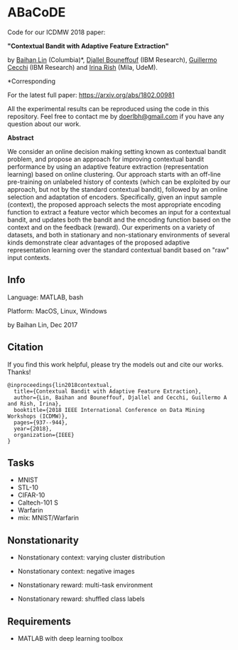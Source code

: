 # ABaCoDE



Code for our ICDMW 2018 paper: 

**"Contextual Bandit with Adaptive Feature Extraction"** 

by [Baihan Lin](http://www.columbia.edu/~bl2681/) (Columbia)*, [Djallel Bouneffouf](https://scholar.google.com/citations?user=i2a1LUMAAAAJ&hl=en) (IBM Research), [Guillermo Cecchi](https://researcher.watson.ibm.com/researcher/view.php?person=us-gcecchi) (IBM Research) and [Irina Rish](https://sites.google.com/site/irinarish/) (Mila, UdeM).

*Corresponding



For the latest full paper: https://arxiv.org/abs/1802.00981



All the experimental results can be reproduced using the code in this repository. Feel free to contact me by doerlbh@gmail.com if you have any question about our work.




**Abstract**

We consider an online decision making setting known as contextual bandit problem, and propose an approach for improving contextual bandit performance by using an adaptive feature extraction (representation learning) based on online clustering. Our approach starts with an off-line pre-training on unlabeled history of contexts (which can be exploited by our approach, but not by the standard contextual bandit), followed by an online selection and adaptation of encoders. Specifically, given an input sample (context), the proposed approach selects the most appropriate encoding function to extract a feature vector which becomes an input for a contextual bandit, and updates both the bandit and the encoding function based on the context and on the feedback (reward). Our experiments on a variety of datasets, and both in stationary and non-stationary environments of several kinds demonstrate clear advantages of the proposed adaptive representation learning over the standard contextual bandit based on "raw" input contexts.




## Info

Language: MATLAB, bash


Platform: MacOS, Linux, Windows

by Baihan Lin, Dec 2017




## Citation

If you find this work helpful, please try the models out and cite our works. Thanks!

    @inproceedings{lin2018contextual,
      title={Contextual Bandit with Adaptive Feature Extraction},
      author={Lin, Baihan and Bouneffouf, Djallel and Cecchi, Guillermo A and Rish, Irina},
      booktitle={2018 IEEE International Conference on Data Mining Workshops (ICDMW)},
      pages={937--944},
      year={2018},
      organization={IEEE}
    }



## Tasks

* MNIST
* STL-10
* CIFAR-10
* Caltech-101 S
* Warfarin
* mix: MNIST/Warfarin



## Nonstationarity

* Nonstationary context: varying cluster distribution

* Nonstationary context: negative images

* Nonstationary reward: multi-task environment

* Nonstationary reward: shuffled class labels

  

## Requirements

* MATLAB with deep learning toolbox



